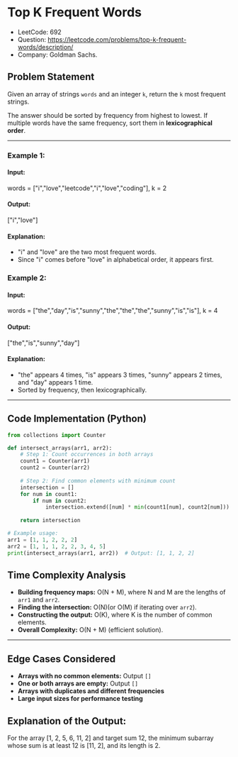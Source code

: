 # Top K Frequent Words

- LeetCode: 692
- Question: https://leetcode.com/problems/top-k-frequent-words/description/
- Company: Goldman Sachs.

## Problem Statement

Given an array of strings `words` and an integer `k`, return the `k` most frequent strings.

The answer should be sorted by frequency from highest to lowest. If multiple words have the same frequency, sort them in **lexicographical order**.

---

### Example 1:
#### **Input:**
words = ["i","love","leetcode","i","love","coding"], k = 2

#### **Output:**
["i","love"]

#### **Explanation:**
- "i" and "love" are the two most frequent words.
- Since "i" comes before "love" in alphabetical order, it appears first.

### Example 2:
#### **Input:**
words = ["the","day","is","sunny","the","the","the","sunny","is","is"], k = 4

#### **Output:**
["the","is","sunny","day"]


#### **Explanation:**
- "the" appears 4 times, "is" appears 3 times, "sunny" appears 2 times, and "day" appears 1 time.
- Sorted by frequency, then lexicographically.

---

## **Code Implementation (Python)**
```python
from collections import Counter

def intersect_arrays(arr1, arr2):
    # Step 1: Count occurrences in both arrays
    count1 = Counter(arr1)
    count2 = Counter(arr2)
    
    # Step 2: Find common elements with minimum count
    intersection = []
    for num in count1:
        if num in count2:
            intersection.extend([num] * min(count1[num], count2[num]))
    
    return intersection

# Example usage:
arr1 = [1, 1, 2, 2, 2]
arr2 = [1, 1, 1, 2, 2, 3, 4, 5]
print(intersect_arrays(arr1, arr2))  # Output: [1, 1, 2, 2]
```

## **Time Complexity Analysis**
- **Building frequency maps:** O(N + M), where N and M  are the lengths of `arr1` and `arr2`.
- **Finding the intersection:** O(N)(or O(M) if iterating over `arr2`).
- **Constructing the output:** O(K), where K is the number of common elements.
- **Overall Complexity:** O(N + M) (efficient solution).

---

## **Edge Cases Considered**
- **Arrays with no common elements:** Output `[]`
- **One or both arrays are empty:** Output `[]`
- **Arrays with duplicates and different frequencies**
- **Large input sizes for performance testing**


## **Explanation of the Output:**
For the array [1, 2, 5, 6, 11, 2] and target sum 12, the minimum subarray whose sum is at least 12 is [11, 2], and its length is 2.

